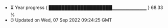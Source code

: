 - ⏳ Year progress { ████████████████████▁▁▁▁▁▁▁▁▁▁ } 68.33 %
- ⏰ Updated on Wed, 07 Sep 2022 09:24:25 GMT

